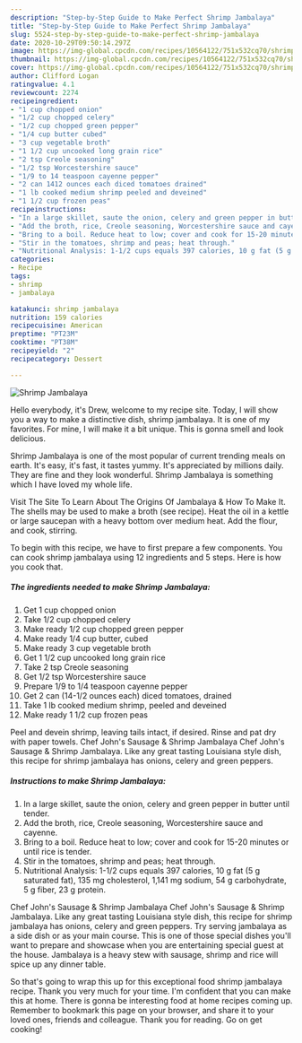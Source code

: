 ```yaml
---
description: "Step-by-Step Guide to Make Perfect Shrimp Jambalaya"
title: "Step-by-Step Guide to Make Perfect Shrimp Jambalaya"
slug: 5524-step-by-step-guide-to-make-perfect-shrimp-jambalaya
date: 2020-10-29T09:50:14.297Z
image: https://img-global.cpcdn.com/recipes/10564122/751x532cq70/shrimp-jambalaya-recipe-main-photo.jpg
thumbnail: https://img-global.cpcdn.com/recipes/10564122/751x532cq70/shrimp-jambalaya-recipe-main-photo.jpg
cover: https://img-global.cpcdn.com/recipes/10564122/751x532cq70/shrimp-jambalaya-recipe-main-photo.jpg
author: Clifford Logan
ratingvalue: 4.1
reviewcount: 2274
recipeingredient:
- "1 cup chopped onion"
- "1/2 cup chopped celery"
- "1/2 cup chopped green pepper"
- "1/4 cup butter cubed"
- "3 cup vegetable broth"
- "1 1/2 cup uncooked long grain rice"
- "2 tsp Creole seasoning"
- "1/2 tsp Worcestershire sauce"
- "1/9 to 14 teaspoon cayenne pepper"
- "2 can 1412 ounces each diced tomatoes drained"
- "1 lb cooked medium shrimp peeled and deveined"
- "1 1/2 cup frozen peas"
recipeinstructions:
- "In a large skillet, saute the onion, celery and green pepper in butter until tender."
- "Add the broth, rice, Creole seasoning, Worcestershire sauce and cayenne."
- "Bring to a boil. Reduce heat to low; cover and cook for 15-20 minutes or until rice is tender."
- "Stir in the tomatoes, shrimp and peas; heat through."
- "Nutritional Analysis: 1-1/2 cups equals 397 calories, 10 g fat (5 g saturated fat), 135 mg cholesterol, 1,141 mg sodium, 54 g carbohydrate, 5 g fiber, 23 g protein."
categories:
- Recipe
tags:
- shrimp
- jambalaya

katakunci: shrimp jambalaya 
nutrition: 159 calories
recipecuisine: American
preptime: "PT23M"
cooktime: "PT38M"
recipeyield: "2"
recipecategory: Dessert

---
```



![Shrimp Jambalaya](https://img-global.cpcdn.com/recipes/10564122/751x532cq70/shrimp-jambalaya-recipe-main-photo.jpg)

Hello everybody, it's Drew, welcome to my recipe site. Today, I will show you a way to make a distinctive dish, shrimp jambalaya. It is one of my favorites. For mine, I will make it a bit unique. This is gonna smell and look delicious.

Shrimp Jambalaya is one of the most popular of current trending meals on earth. It's easy, it's fast, it tastes yummy. It's appreciated by millions daily. They are fine and they look wonderful. Shrimp Jambalaya is something which I have loved my whole life.

Visit The Site To Learn About The Origins Of Jambalaya &amp; How To Make It. The shells may be used to make a broth (see recipe). Heat the oil in a kettle or large saucepan with a heavy bottom over medium heat. Add the flour, and cook, stirring.


To begin with this recipe, we have to first prepare a few components. You can cook shrimp jambalaya using 12 ingredients and 5 steps. Here is how you cook that.

<!--inarticleads1-->

##### The ingredients needed to make Shrimp Jambalaya:

1. Get 1 cup chopped onion
1. Take 1/2 cup chopped celery
1. Make ready 1/2 cup chopped green pepper
1. Make ready 1/4 cup butter, cubed
1. Make ready 3 cup vegetable broth
1. Get 1 1/2 cup uncooked long grain rice
1. Take 2 tsp Creole seasoning
1. Get 1/2 tsp Worcestershire sauce
1. Prepare 1/9 to 1/4 teaspoon cayenne pepper
1. Get 2 can (14-1/2 ounces each) diced tomatoes, drained
1. Take 1 lb cooked medium shrimp, peeled and deveined
1. Make ready 1 1/2 cup frozen peas


Peel and devein shrimp, leaving tails intact, if desired. Rinse and pat dry with paper towels. Chef John&#39;s Sausage &amp; Shrimp Jambalaya Chef John&#39;s Sausage &amp; Shrimp Jambalaya. Like any great tasting Louisiana style dish, this recipe for shrimp jambalaya has onions, celery and green peppers. 

<!--inarticleads2-->

##### Instructions to make Shrimp Jambalaya:

1. In a large skillet, saute the onion, celery and green pepper in butter until tender.
1. Add the broth, rice, Creole seasoning, Worcestershire sauce and cayenne.
1. Bring to a boil. Reduce heat to low; cover and cook for 15-20 minutes or until rice is tender.
1. Stir in the tomatoes, shrimp and peas; heat through.
1. Nutritional Analysis: 1-1/2 cups equals 397 calories, 10 g fat (5 g saturated fat), 135 mg cholesterol, 1,141 mg sodium, 54 g carbohydrate, 5 g fiber, 23 g protein.


Chef John&#39;s Sausage &amp; Shrimp Jambalaya Chef John&#39;s Sausage &amp; Shrimp Jambalaya. Like any great tasting Louisiana style dish, this recipe for shrimp jambalaya has onions, celery and green peppers. Try serving jambalaya as a side dish or as your main course. This is one of those special dishes you&#39;ll want to prepare and showcase when you are entertaining special guest at the house. Jambalaya is a heavy stew with sausage, shrimp and rice will spice up any dinner table. 

So that's going to wrap this up for this exceptional food shrimp jambalaya recipe. Thank you very much for your time. I'm confident that you can make this at home. There is gonna be interesting food at home recipes coming up. Remember to bookmark this page on your browser, and share it to your loved ones, friends and colleague. Thank you for reading. Go on get cooking!
